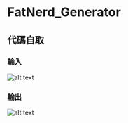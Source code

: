 # FatNerd_Generator
## 代碼自取


### 輸入
![alt text](https://i.imgur.com/Bm055mO.jpeg)

### 輸出
![alt text](https://i.imgur.com/KQ7pqho.jpeg)
